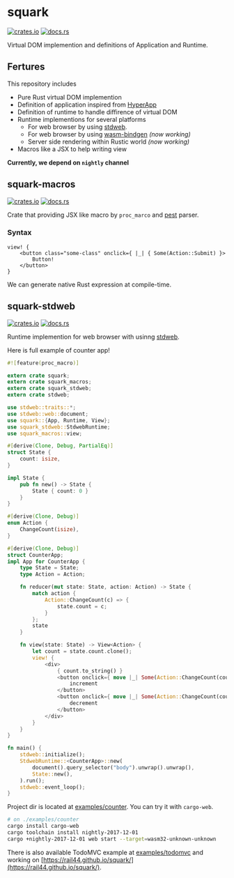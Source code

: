 # squark

[![crates.io](https://img.shields.io/crates/v/squark.svg)](https://crates.io/crates/squark)
[![docs.rs](https://docs.rs/squark/badge.svg)](https://docs.rs/squark/*/squark/)

Virtual DOM implemention and definitions of Application and Runtime.

## Fertures

This repository includes

* Pure Rust virtual DOM implemention
* Definition of application inspired from [HyperApp](https://github.com/hyperapp/hyperapp/)
* Definition of runtime to handle diffirence of virtual DOM
* Runtime implementions for several platforms
  + For web browser by using [stdweb](https://github.com/koute/stdweb/).
  * For web browser by using [wasm-bindgen](https://github.com/rustwasm/wasm-bindgen) *(now working)*
  + Server side rendering within Rustic world *(now working)*
* Macros like a JSX to help writing view

**Currently, we depend on `nightly` channel**

## squark-macros

[![crates.io](https://img.shields.io/crates/v/squark-macros.svg)](https://crates.io/crates/squark-macros)
[![docs.rs](https://docs.rs/squark-macros/badge.svg)](https://docs.rs/squark-macros/*/squark_macros/)

Crate that providing JSX like macro by `proc_marco` and [pest](https://github.com/pest-parser/pest) parser.  

### Syntax

```   
view! {
    <button class="some-class" onclick={ |_| { Some(Action::Submit) }>
        Button!
    </button>
}
```

We can generate native Rust expression at compile-time.

## squark-stdweb

[![crates.io](https://img.shields.io/crates/v/squark-stdweb.svg)](https://crates.io/crates/squark-stdweb)
[![docs.rs](https://docs.rs/squark-stdweb/badge.svg)](https://docs.rs/squark-stdweb/*/squark_stdweb/)

Runtime implemention for web browser with usinng [stdweb](https://github.com/koute/stdweb/).

Here is full example of counter app!

```rust
#![feature(proc_macro)]

extern crate squark;
extern crate squark_macros;
extern crate squark_stdweb;
extern crate stdweb;

use stdweb::traits::*;
use stdweb::web::document;
use squark::{App, Runtime, View};
use squark_stdweb::StdwebRuntime;
use squark_macros::view;

#[derive(Clone, Debug, PartialEq)]
struct State {
    count: isize,
}

impl State {
    pub fn new() -> State {
        State { count: 0 }
    }
}

#[derive(Clone, Debug)]
enum Action {
    ChangeCount(isize),
}

#[derive(Clone, Debug)]
struct CounterApp;
impl App for CounterApp {
    type State = State;
    type Action = Action;

    fn reducer(mut state: State, action: Action) -> State {
        match action {
            Action::ChangeCount(c) => {
                state.count = c;
            }
        };
        state
    }

    fn view(state: State) -> View<Action> {
        let count = state.count.clone();
        view! {
            <div>
                { count.to_string() }
                <button onclick={ move |_| Some(Action::ChangeCount(count.clone() + 1)) }>
                    increment
                </button>
                <button onclick={ move |_| Some(Action::ChangeCount(count - 1)) }>
                    decrement
                </button>
            </div>
        }
    }
}

fn main() {
    stdweb::initialize();
    StdwebRuntime::<CounterApp>::new(
        document().query_selector("body").unwrap().unwrap(),
        State::new(),
    ).run();
    stdweb::event_loop();
}
```

Project dir is located at [examples/counter](./examples/counter).
You can try it with `cargo-web`.

```sh
# on ./examples/counter
cargo install cargo-web
cargo toolchain install nightly-2017-12-01
cargo +nightly-2017-12-01 web start --target=wasm32-unknown-unknown
```

There is also available TodoMVC example at [examples/todomvc](./examples/todomvc) and working on [https://rail44.github.io/squark/](https://rail44.github.io/squark/).
